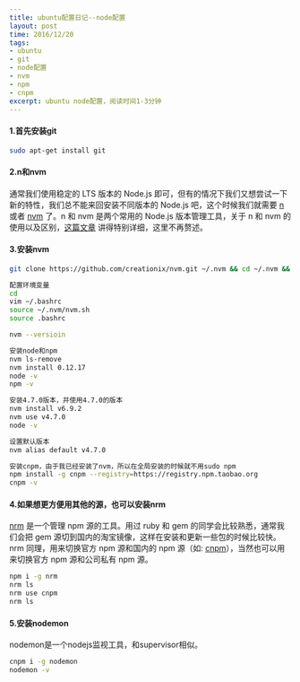 ```yaml
---
title: ubuntu配置日记--node配置
layout: post
time: 2016/12/20
tags:
- ubuntu
- git
- node配置
- nvm
- npm
- cnpm
excerpt: ubuntu node配置，阅读时间1-3分钟
---
```


#### 1.首先安装git ####

```Bash
sudo apt-get install git
```

#### 2.n和nvm ####

通常我们使用稳定的 LTS 版本的 Node.js 即可，但有的情况下我们又想尝试一下新的特性，我们总不能来回安装不同版本的 Node.js 吧，这个时候我们就需要 [n](https://github.com/tj/n) 或者 [nvm](https://github.com/creationix/nvm) 了。n 和 nvm 是两个常用的 Node.js 版本管理工具，关于 n 和 nvm 的使用以及区别，[这篇文章](http://taobaofed.org/blog/2015/11/17/nvm-or-n/) 讲得特别详细，这里不再赘述。

#### 3.安装nvm ####
```Bash
git clone https://github.com/creationix/nvm.git ~/.nvm && cd ~/.nvm && git checkout `git describe --abbrev=0 --tags`

配置环境变量
cd
vim ~/.bashrc
source ~/.nvm/nvm.sh
source .bashrc

nvm --versioin

安装node和npm
nvm ls-remove
nvm install 0.12.17
node -v
npm -v

安装4.7.0版本，并使用4.7.0的版本
nvm install v6.9.2
nvm use v4.7.0
node -v

设置默认版本
nvm alias default v4.7.0

安装cnpm，由于我已经安装了nvm，所以在全局安装的时候就不用sudo npm
npm install -g cnpm --registry=https://registry.npm.taobao.org
cnpm -v

```

#### 4.如果想更方便用其他的源，也可以安装nrm ####

[nrm](https://github.com/Pana/nrm) 是一个管理 npm 源的工具。用过 ruby 和 gem 的同学会比较熟悉，通常我们会把 gem 源切到国内的淘宝镜像，这样在安装和更新一些包的时候比较快。nrm 同理，用来切换官方 npm 源和国内的 npm 源（如: [cnpm](http://cnpmjs.org/)），当然也可以用来切换官方 npm 源和公司私有 npm 源。

``` Bash
npm i -g nrm
nrm ls
nrm use cnpm
nrm ls
```

#### 5.安装nodemon ####

nodemon是一个nodejs监视工具，和supervisor相似。

```Bash
cnpm i -g nodemon
nodemon -v
```
